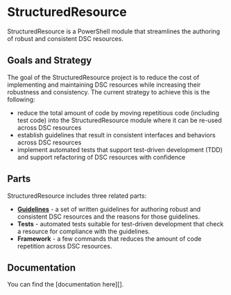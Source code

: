 # StructuredResource

StructuredResource is a PowerShell module that streamlines the authoring of robust and consistent DSC resources.

## Goals and Strategy

The goal of the StructuredResource project is to reduce the cost of implementing and maintaining DSC resources while increasing their robustness and consistency.  The current strategy to achieve this is the following:

* reduce the total amount of code by moving repetitious code (including test code) into the StructuredResource module where it can be re-used across DSC resources
* establish guidelines that result in consistent interfaces and behaviors across DSC resources
* implement automated tests that support test-driven development (TDD) and support refactoring of DSC resources with confidence  

## Parts

StructuredResource includes three related parts:

* **[Guidelines][]** - a set of written guidelines for authoring robust and consistent DSC resources and the reasons for those guidelines.
* **Tests** - automated tests suitable for test-driven development that check a resource for compliance with the guidelines.
* **Framework** - a few commands that reduces the amount of code repetition across DSC resources.

[Guidelines]: Docs/guidelines.md

## Documentation

You can find the [documentation here][].

[Documentation]: Docs